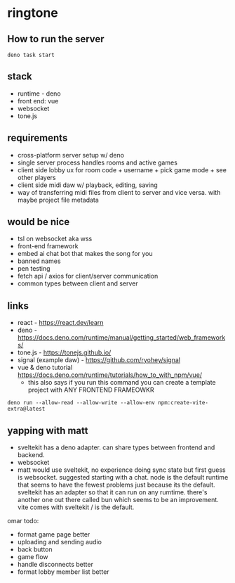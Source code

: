 # ringtone

## How to run the server
```
deno task start
```

## stack
- runtime - deno
- front end: vue
- websocket
- tone.js

## requirements
- cross-platform server setup w/ deno
- single server process handles rooms and active games
- client side lobby ux for room code + username + pick game mode + see other players
- client side midi daw w/ playback, editing, saving
- way of transferring midi files from client to server and vice versa. with maybe project file metadata

## would be nice
- tsl on websocket aka wss
- front-end framework
- embed ai chat bot that makes the song for you
- banned names
- pen testing
- fetch api / axios for client/server communication
- common types between client and server

## links
- react - https://react.dev/learn
- deno - https://docs.deno.com/runtime/manual/getting_started/web_frameworks/
- tone.js - https://tonejs.github.io/
- signal (example daw) - https://github.com/ryohey/signal
- vue & deno tutorial https://docs.deno.com/runtime/tutorials/how_to_with_npm/vue/
    - this also says if you run this command you can create a template project with ANY FRONTEND FRAMEOWKR
```
deno run --allow-read --allow-write --allow-env npm:create-vite-extra@latest
```

## yapping with matt
- sveltekit has a deno adapter. can share types between frontend and backend.
- websocket
- matt would use sveltekit, no experience doing sync state but first guess is websocket. suggested starting with a chat. node is the default runtime that seems to have the fewest problems just because its the default. sveltekit has an adapter so that it can run on any rumtime. there's another one out there called bun which seems to be an improvement. vite comes with sveltekit / is the default. 

omar todo:
- format game page better
- uploading and sending audio
- back button 
- game flow
- handle disconnects better
- format lobby member list better 